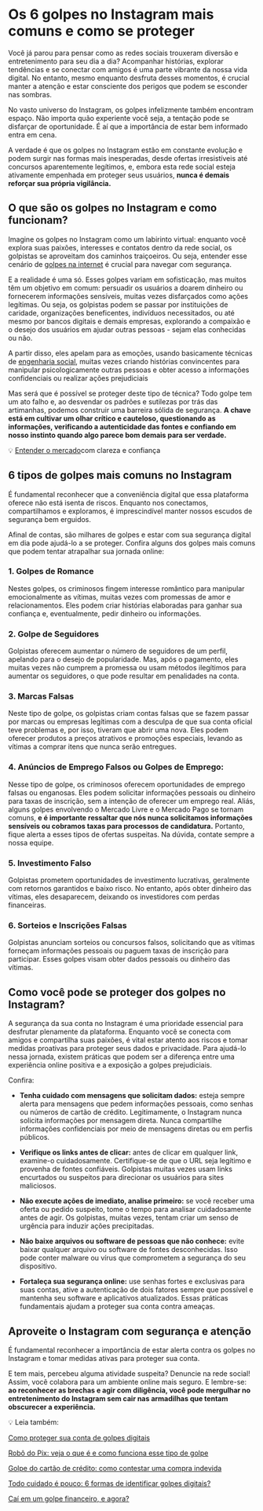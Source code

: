 # Os 6 golpes no Instagram mais comuns e como se proteger

Você já parou para pensar como as redes sociais trouxeram diversão e entretenimento para seu dia a dia? Acompanhar histórias, explorar tendências e se conectar com amigos é uma parte vibrante da nossa vida digital. No entanto, mesmo enquanto desfruta desses momentos, é crucial manter a atenção e estar consciente dos perigos que podem se esconder nas sombras.

No vasto universo do Instagram, os golpes infelizmente também encontram espaço. Não importa quão experiente você seja, a tentação pode se disfarçar de oportunidade. É aí que a importância de estar bem informado entra em cena.

A verdade é que os golpes no Instagram estão em constante evolução e podem surgir nas formas mais inesperadas, desde ofertas irresistíveis até concursos aparentemente legítimos, e, embora esta rede social esteja ativamente empenhada em proteger seus usuários, **nunca é demais reforçar sua própria vigilância.**

## O que são os golpes no Instagram e como funcionam?

Imagine os golpes no Instagram como um labirinto virtual: enquanto você explora suas paixões, interesses e contatos dentro da rede social, os golpistas se aproveitam dos caminhos traiçoeiros. Ou seja, entender esse cenário de [golpes na internet](https://meubolso.mercadopago.com.br/golpes-na-internet) é crucial para navegar com segurança.

E a realidade é uma só. Esses golpes variam em sofisticação, mas muitos têm um objetivo em comum: persuadir os usuários a doarem dinheiro ou fornecerem informações sensíveis, muitas vezes disfarçados como ações legítimas. Ou seja, os golpistas podem se passar por instituições de caridade, organizações beneficentes, indivíduos necessitados, ou até mesmo por bancos digitais e demais empresas, explorando a compaixão e o desejo dos usuários em ajudar outras pessoas - sejam elas conhecidas ou não.

A partir disso, eles apelam para as emoções, usando basicamente técnicas de [engenharia social](https://meubolso.mercadopago.com.br/guia-engenharia-social), muitas vezes criando histórias convincentes para manipular psicologicamente outras pessoas e obter acesso a informações confidenciais ou realizar ações prejudiciais

Mas será que é possível se proteger deste tipo de técnica? Todo golpe tem um ato falho e, ao desvendar os padrões e sutilezas por trás das artimanhas, podemos construir uma barreira sólida de segurança. **A chave está em cultivar um olhar crítico e cauteloso, questionando as informações, verificando a autenticidade das fontes e confiando em nosso instinto quando algo parece bom demais para ser verdade.**

💡 [Entender o mercado](https://meubolso.mercadopago.com.br/guia-para-entender-o-mercado)com clareza e confiança

## 6 tipos de golpes mais comuns no Instagram

É fundamental reconhecer que a conveniência digital que essa plataforma oferece não está isenta de riscos. Enquanto nos conectamos, compartilhamos e exploramos, é imprescindível manter nossos escudos de segurança bem erguidos.

Afinal de contas, são milhares de golpes e estar com sua segurança digital em dia pode ajudá-lo a se proteger. Confira alguns dos golpes mais comuns que podem tentar atrapalhar sua jornada online:

### 1. Golpes de Romance

Nestes golpes, os criminosos fingem interesse romântico para manipular emocionalmente as vítimas, muitas vezes com promessas de amor e relacionamentos. Eles podem criar histórias elaboradas para ganhar sua confiança e, eventualmente, pedir dinheiro ou informações.

### 2. Golpe de Seguidores

Golpistas oferecem aumentar o número de seguidores de um perfil, apelando para o desejo de popularidade. Mas, após o pagamento, eles muitas vezes não cumprem a promessa ou usam métodos ilegítimos para aumentar os seguidores, o que pode resultar em penalidades na conta.

### 3. Marcas Falsas

Neste tipo de golpe, os golpistas criam contas falsas que se fazem passar por marcas ou empresas legítimas com a desculpa de que sua conta oficial teve problemas e, por isso, tiveram que abrir uma nova. Eles podem oferecer produtos a preços atrativos e promoções especiais, levando as vítimas a comprar itens que nunca serão entregues.

### 4. Anúncios de Emprego Falsos ou Golpes de Emprego:

Nesse tipo de golpe, os criminosos oferecem oportunidades de emprego falsas ou enganosas. Eles podem solicitar informações pessoais ou dinheiro para taxas de inscrição, sem a intenção de oferecer um emprego real. Aliás, alguns golpes envolvendo o Mercado Livre e o Mercado Pago se tornam comuns, **e é importante ressaltar que nós nunca solicitamos informações sensíveis ou cobramos taxas para processos de candidatura.** Portanto, fique alerta a esses tipos de ofertas suspeitas. Na dúvida, contate sempre a nossa equipe.

### 5. Investimento Falso

Golpistas prometem oportunidades de investimento lucrativas, geralmente com retornos garantidos e baixo risco. No entanto, após obter dinheiro das vítimas, eles desaparecem, deixando os investidores com perdas financeiras.

### 6. Sorteios e Inscrições Falsas

Golpistas anunciam sorteios ou concursos falsos, solicitando que as vítimas forneçam informações pessoais ou paguem taxas de inscrição para participar. Esses golpes visam obter dados pessoais ou dinheiro das vítimas.

## Como você pode se proteger dos golpes no Instagram?

A segurança da sua conta no Instagram é uma prioridade essencial para desfrutar plenamente da plataforma. Enquanto você se conecta com amigos e compartilha suas paixões, é vital estar atento aos riscos e tomar medidas proativas para proteger seus dados e privacidade. Para ajudá-lo nessa jornada, existem práticas que podem ser a diferença entre uma experiência online positiva e a exposição a golpes prejudiciais.

Confira:

- **Tenha cuidado com mensagens que solicitam dados:** esteja sempre alerta para mensagens que pedem informações pessoais, como senhas ou números de cartão de crédito. Legitimamente, o Instagram nunca solicita informações por mensagem direta. Nunca compartilhe informações confidenciais por meio de mensagens diretas ou em perfis públicos. 

- **Verifique os links antes de clicar:** antes de clicar em qualquer link, examine-o cuidadosamente. Certifique-se de que o URL seja legítimo e provenha de fontes confiáveis. Golpistas muitas vezes usam links encurtados ou suspeitos para direcionar os usuários para sites maliciosos. 

- **Não execute ações de imediato, analise primeiro:** se você receber uma oferta ou pedido suspeito, tome o tempo para analisar cuidadosamente antes de agir. Os golpistas, muitas vezes, tentam criar um senso de urgência para induzir ações precipitadas.

- **Não baixe arquivos ou software de pessoas que não conhece:** evite baixar qualquer arquivo ou software de fontes desconhecidas. Isso pode conter malware ou vírus que comprometem a segurança do seu dispositivo.

- **Fortaleça sua segurança online:** use senhas fortes e exclusivas para suas contas, ative a autenticação de dois fatores sempre que possível e mantenha seu software e aplicativos atualizados. Essas práticas fundamentais ajudam a proteger sua conta contra ameaças.

## Aproveite o Instagram com segurança e atenção

É fundamental reconhecer a importância de estar alerta contra os golpes no Instagram e tomar medidas ativas para proteger sua conta.

E tem mais, percebeu alguma atividade suspeita? Denuncie na rede social! Assim, você colabora para um ambiente online mais seguro. E lembre-se: **ao reconhecer as brechas e agir com diligência, você pode mergulhar no entretenimento do Instagram sem cair nas armadilhas que tentam obscurecer a experiência.**

💡 Leia também:

[Como proteger sua conta de golpes digitais](https://meubolso.mercadopago.com.br/golpes-digitais)

[Robô do Pix: veja o que é e como funciona esse tipo de golpe](https://meubolso.mercadopago.com.br/robo-do-pix-como-funciona)

[Golpe do cartão de crédito: como contestar uma compra indevida](https://meubolso.mercadopago.com.br/golpe-do-cartao-de-credito-como-evitar)

[Todo cuidado é pouco: 6 formas de identificar golpes digitais?](https://meubolso.mercadopago.com.br/golpes-digitais-da-era-moderna)

[Caí em um golpe financeiro, e agora?](https://meubolso.mercadopago.com.br/cai-em-um-golpe-financeiro-e-agora)